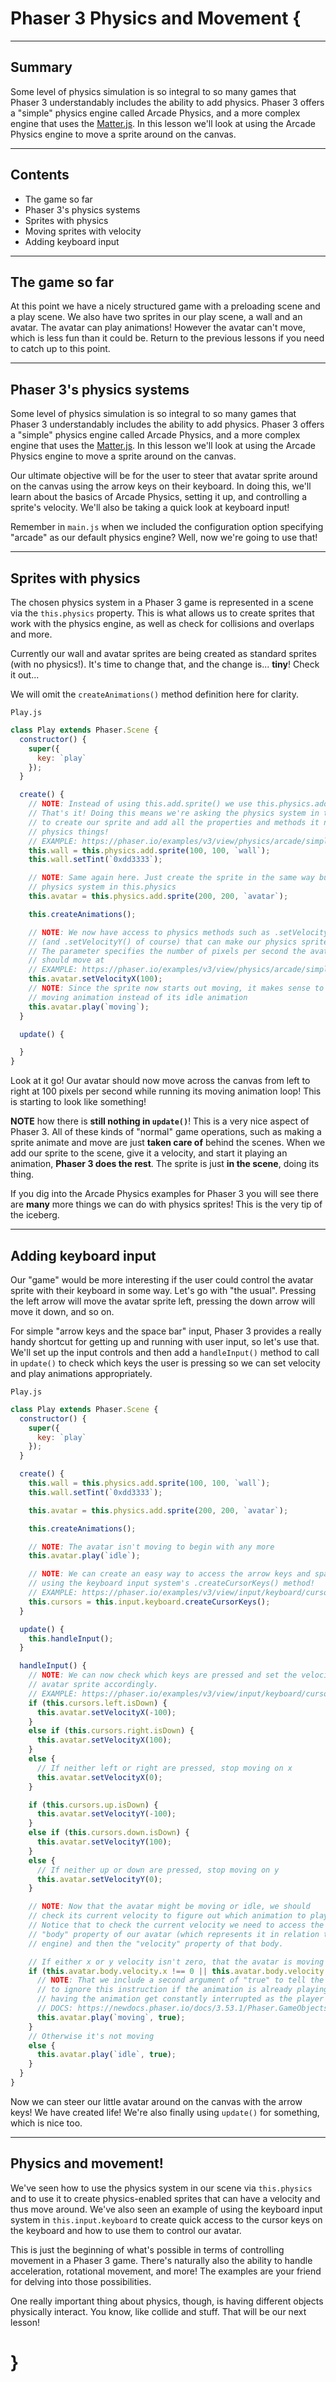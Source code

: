 # Phaser 3 Physics and Movement {

---

## Summary

Some level of physics simulation is so integral to so many games that Phaser 3 understandably includes the ability to add physics. Phaser 3 offers a "simple" physics engine called Arcade Physics, and a more complex engine that uses the [Matter.js](https://brm.io/matter-js/). In this lesson we'll look at using the Arcade Physics engine to move a sprite around on the canvas.

---

## Contents

* The game so far
* Phaser 3's physics systems
* Sprites with physics
* Moving sprites with velocity
* Adding keyboard input

---

## The game so far

At this point we have a nicely structured game with a preloading scene and a play scene. We also have two sprites in our play scene, a wall and an avatar. The avatar can play animations! However the avatar can't move, which is less fun than it could be. Return to the previous lessons if you need to catch up to this point.

---

## Phaser 3's physics systems

Some level of physics simulation is so integral to so many games that Phaser 3 understandably includes the ability to add physics. Phaser 3 offers a "simple" physics engine called Arcade Physics, and a more complex engine that uses the [Matter.js](https://brm.io/matter-js/). In this lesson we'll look at using the Arcade Physics engine to move a sprite around on the canvas.

Our ultimate objective will be for the user to steer that avatar sprite around on the canvas using the arrow keys on their keyboard. In doing this, we'll learn about the basics of Arcade Physics, setting it up, and controlling a sprite's velocity. We'll also be taking a quick look at keyboard input!

Remember in `main.js` when we included the configuration option specifying "arcade" as our default physics engine? Well, now we're going to use that!

---

## Sprites with physics

The chosen physics system in a Phaser 3 game is represented in a scene via the `this.physics` property. This is what allows us to create sprites that work with the physics engine, as well as check for collisions and overlaps and more.

Currently our wall and avatar sprites are being created as standard sprites (with no physics!). It's time to change that, and the change is... **tiny**! Check it out...

We will omit the `createAnimations()` method definition here for clarity.

`Play.js`
```javascript
class Play extends Phaser.Scene {
  constructor() {
    super({
      key: `play`
    });
  }

  create() {
    // NOTE: Instead of using this.add.sprite() we use this.physics.add.sprite()
    // That's it! Doing this means we're asking the physics system in this.physics
    // to create our sprite and add all the properties and methods it needs to do
    // physics things!
    // EXAMPLE: https://phaser.io/examples/v3/view/physics/arcade/simple-body
    this.wall = this.physics.add.sprite(100, 100, `wall`);
    this.wall.setTint(`0xdd3333`);

    // NOTE: Same again here. Just create the sprite in the same way but via the
    // physics system in this.physics
    this.avatar = this.physics.add.sprite(200, 200, `avatar`);

    this.createAnimations();

    // NOTE: We now have access to physics methods such as .setVelocityX()
    // (and .setVelocityY() of course) that can make our physics sprite move!
    // The parameter specifies the number of pixels per second the avatar
    // should move at
    // EXAMPLE: https://phaser.io/examples/v3/view/physics/arcade/simple-body
    this.avatar.setVelocityX(100);
    // NOTE: Since the sprite now starts out moving, it makes sense to play its
    // moving animation instead of its idle animation
    this.avatar.play(`moving`);
  }

  update() {

  }
}
```

Look at it go! Our avatar should now move across the canvas from left to right at 100 pixels per second while running its moving animation loop! This is starting to look like something!

**NOTE** how there is **still nothing in `update()`**! This is a very nice aspect of Phaser 3. All of these kinds of "normal" game operations, such as making a sprite animate and move are just **taken care of** behind the scenes. When we add our sprite to the scene, give it a velocity, and start it playing an animation, **Phaser 3 does the rest**. The sprite is just **in the scene**, doing its thing.

If you dig into the Arcade Physics examples for Phaser 3 you will see there are **many** more things we can do with physics sprites! This is the very tip of the iceberg.

---

## Adding keyboard input

Our "game" would be more interesting if the user could control the avatar sprite with their keyboard in some way. Let's go with "the usual". Pressing the left arrow will move the avatar sprite left, pressing the down arrow will move it down, and so on.

For simple "arrow keys and the space bar" input, Phaser 3 provides a really handy shortcut for getting up and running with user input, so let's use that. We'll set up the input controls and then add a `handleInput()` method to call in `update()` to check which keys the user is pressing so we can set velocity and play animations appropriately.

`Play.js`
```javascript
class Play extends Phaser.Scene {
  constructor() {
    super({
      key: `play`
    });
  }

  create() {
    this.wall = this.physics.add.sprite(100, 100, `wall`);
    this.wall.setTint(`0xdd3333`);

    this.avatar = this.physics.add.sprite(200, 200, `avatar`);

    this.createAnimations();

    // NOTE: The avatar isn't moving to begin with any more
    this.avatar.play(`idle`);

    // NOTE: We can create an easy way to access the arrow keys and space bar
    // using the keyboard input system's .createCursorKeys() method!
    // EXAMPLE: https://phaser.io/examples/v3/view/input/keyboard/cursor-keys
    this.cursors = this.input.keyboard.createCursorKeys();
  }

  update() {
    this.handleInput();
  }

  handleInput() {
    // NOTE: We can now check which keys are pressed and set the velocity of our
    // avatar sprite accordingly.
    // EXAMPLE: https://phaser.io/examples/v3/view/input/keyboard/cursor-keys
    if (this.cursors.left.isDown) {
      this.avatar.setVelocityX(-100);
    }
    else if (this.cursors.right.isDown) {
      this.avatar.setVelocityX(100);
    }
    else {
      // If neither left or right are pressed, stop moving on x
      this.avatar.setVelocityX(0);
    }

    if (this.cursors.up.isDown) {
      this.avatar.setVelocityY(-100);
    }
    else if (this.cursors.down.isDown) {
      this.avatar.setVelocityY(100);
    }
    else {
      // If neither up or down are pressed, stop moving on y
      this.avatar.setVelocityY(0);
    }

    // NOTE: Now that the avatar might be moving or idle, we should
    // check its current velocity to figure out which animation to play!
    // Notice that to check the current velocity we need to access the
    // "body" property of our avatar (which represents it in relation to the physics
    // engine) and then the "velocity" property of that body.

    // If either x or y velocity isn't zero, that the avatar is moving
    if (this.avatar.body.velocity.x !== 0 || this.avatar.body.velocity.y !== 0) {
      // NOTE: That we include a second argument of "true" to tell the animation system
      // to ignore this instruction if the animation is already playing. This avoids
      // having the animation get constantly interrupted as the player moves
      // DOCS: https://newdocs.phaser.io/docs/3.53.1/Phaser.GameObjects.Sprite#play
      this.avatar.play(`moving`, true);
    }
    // Otherwise it's not moving
    else {
      this.avatar.play(`idle`, true);
    }
  }
}
```

Now we can steer our little avatar around on the canvas with the arrow keys! We have created life! We're also finally using `update()` for something, which is nice too.

---

## Physics and movement!

We've seen how to use the physics system in our scene via `this.physics` and to use it to create physics-enabled sprites that can have a velocity and thus move around. We've also seen an example of using the keyboard input system in `this.input.keyboard` to create quick access to the cursor keys on the keyboard and how to use them to control our avatar.

This is just the beginning of what's possible in terms of controlling movement in a Phaser 3 game. There's naturally also the ability to handle acceleration, rotational movement, and more! The examples are your friend for delving into those possibilities.

One really important thing about physics, though, is having different objects physically interact. You know, like collide and stuff. That will be our next lesson!

# }
